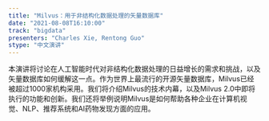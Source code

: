 ```yaml
---
title: "Milvus：用于非结构化数据处理的矢量数据库"
date: "2021-08-08T16:10:00" 
track: "bigdata"
presenters: "Charles Xie, Rentong Guo"
stype: "中文演讲"
---
```

本演讲将讨论在人工智能时代对非结构化数据处理的日益增长的需求和挑战，以及矢量数据库如何缓解这一点。作为世界上最流行的开源矢量数据库，Milvus已经被超过1000家机构采用。我们将介绍Milvus的技术内幕，以及Milvus 2.0中即将执行的功能和创新。我们还将举例说明Milvus是如何帮助各种企业在计算机视觉、NLP、推荐系统和AI药物发现方面的应用。
